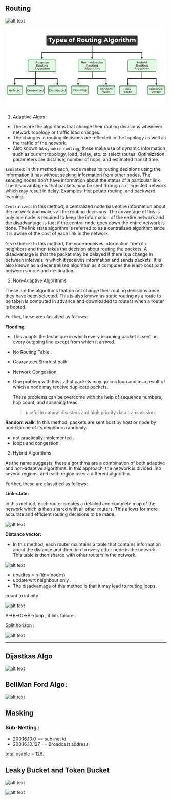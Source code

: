 ## Routing 

![alt text](<Screenshot 2024-12-07 at 7.57.45 PM.png>)

![alt text](image.png)

1. Adaptive Algos :

- These are the algorithms that change their routing decisions whenever network topology or traffic load changes. 
- The changes in routing decisions are reflected in the topology as well as the traffic of the network. 
- Also known as `dynamic routing`, these make use of dynamic information such as current topology, load, delay, etc. to select routes. Optimization parameters are distance, number of hops, and estimated transit time. 

`Isolated`: In this method each, node makes its routing decisions using the information it has without seeking information from other nodes. The sending nodes don’t have information about the status of a particular link. The disadvantage is that packets may be sent through a congested network which may result in delay. Examples: Hot potato routing, and backward learning.

`Centralized`: In this method, a centralized node has entire information about the network and makes all the routing decisions. The advantage of this is only one node is required to keep the information of the entire network and the disadvantage is that if the central node goes down the entire network is done. The link state algorithm is referred to as a centralized algorithm since it is aware of the cost of each link in the network.

`Distributed`: In this method, the node receives information from its neighbors and then takes the decision about routing the packets. A disadvantage is that the packet may be delayed if there is a change in between intervals in which it receives information and sends packets. It is also known as a decentralized algorithm as it computes the least-cost path between source and destination.

2. Non-Adaptive Algorithms

These are the algorithms that do not change their routing decisions once they have been selected. This is also known as static routing as a route to be taken is computed in advance and downloaded to routers when a router is booted. 

Further, these are classified as follows: 

**Flooding**: 

- This adapts the technique in which every incoming packet is sent on every outgoing line except from which it arrived. 
- No Routing Table .
- Gaurantees Shortest path.
- Network Congestion.
- One problem with this is that packets may go in a loop and as a result of which a node may receive duplicate packets. 

  These problems can be overcome with the help of sequence numbers, hop count, and spanning trees.

  > useful in natural disasters and high priority data transmission.

 **Random walk**: In this method, packets are sent host by host or node by node to one of its neighbors randomly. 

- not practically implemented .
- loops and congestion.

3. Hybrid Algorithms

As the name suggests, these algorithms are a combination of both adaptive and non-adaptive algorithms. In this approach, the network is divided into several regions, and each region uses a different algorithm. 

Further, these are classified as follows:

**Link-state:** 

In this method, each router creates a detailed and complete map of the network which is then shared with all other routers. This allows for more accurate and efficient routing decisions to be made.

![alt text](<Screenshot 2024-12-07 at 11.01.23 PM.png>)

**Distance vector:**

- In this method, each router maintains a table that contains information about the distance and direction to every other node in the network. This table is then shared with other routers in the network. 

![alt text](<Screenshot 2024-12-07 at 10.01.29 PM.png>)

- upadtes = n-1(n= nodes)
- update wrt neighbour only .
- The disadvantage of this method is that it may lead to routing loops.

 count to infinity 

![alt text](<Screenshot 2024-12-07 at 10.08.16 PM.png>)

A->B->C->B->loop , if link failure .

Split horizon :

![alt text](<Screenshot 2024-12-07 at 10.11.24 PM.png>)

---

## Dijastkas Algo

![alt text](<Screenshot 2024-12-07 at 11.30.38 PM.png>)

## BellMan Ford Algo:

![alt text](<Screenshot 2024-12-07 at 11.42.52 PM.png>)

## Masking 

### Sub-Netting :

- 200.16.10.0 == sub-net id.
- 200.16.10.127 == Broadcast address. 

total usable = 126.

## Leaky Bucket and Token Bucket 

![alt text](<Screenshot 2024-12-09 at 4.37.52 PM.png>)

![alt text](<Screenshot 2024-12-09 at 4.38.05 PM.png>)